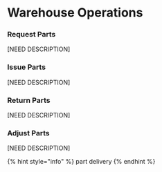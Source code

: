 # Warehouse Operations

### Request Parts

\[NEED DESCRIPTION\]

### Issue Parts

\[NEED DESCRIPTION\]

### Return Parts

\[NEED DESCRIPTION\]

### Adjust Parts

\[NEED DESCRIPTION\]

{% hint style="info" %}
part delivery
{% endhint %}

